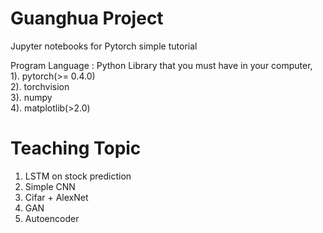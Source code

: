 # Guanghua Project
Jupyter notebooks for Pytorch simple tutorial

Program Language : Python
Library that you must have in your computer, <br />
1). pytorch(>= 0.4.0) <br />
2). torchvision <br />
3). numpy <br />
4). matplotlib(>2.0) <br />

# Teaching Topic
1. LSTM on stock prediction
2. Simple CNN
3. Cifar + AlexNet
4. GAN
5. Autoencoder
